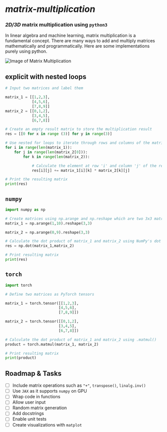# ***matrix-multiplication***

### _2D/3D_ matrix multiplication using `python3`

In linear algebra and machine learning, matrix multiplication is a fundamental concept. 
There are many ways to add and multiply matrices mathematically and programmatically. 
Here are some implementations purely using python.

![Image of Matrix Multiplication](Basic_MMM.png)



## explicit with nested loops
```python
# Input two matrices and label them

matrix_1 = [[1,2,3],
            [4,5,6],
            [7,8,9]]
matrix_2 = [[0,1,2],
            [3,4,5],
            [6,7,8]]

# Create an empty result matrix to store the multiplication result
res = [[0 for x in range (3)] for y in range(3)]

# Use nested for loops to iterate through rows and columns of the matrices
for i in range(len(matrix_1)):
    for j in range(len(matrix_2[0])):
        for k in range(len(matrix_2)):

            # Calculate the element at row 'i' and column 'j' of the result matrix
            res[i][j] += matrix_1[i][k] * matrix_2[k][j]

# Print the resulting matrix
print(res)
```
## `numpy`
```python
import numpy as np

# Create matrices using np.arange and np.reshape which are two 3x3 matrices
matrix_1 = np.arange(1,10).reshape(3,3)

matrix_2 = np.arange(0,9).reshape(3,3)

# Calculate the dot product of matrix_1 and matrix_2 using NumPy's dot function
res = np.dot(matrix_1,matrix_2)

# Print resulting matrix
print(res)
```
## `torch`
```python
import torch

# Define two matrices as PyTorch tensors

matrix_1 = torch.tensor([[1,2,3],
                        [4,5,6],
                        [7,8,9]])

matrix_2 = torch.tensor([[0,1,2],
                        [3,4,5],
                        [6,7,8]])

# Calculate the dot product of matrix_1 and matrix_2 using .matmul()
product = torch.matmul(matrix_1, matrix_2)

# Print resulting matrix
print(product)
```
## Roadmap & Tasks

- [ ] Include matrix operations such as `"+"`,  `transpose()`,  `linalg.inv()`
- [ ] Use `JAX` as it supports `numpy` on GPU
- [ ] Wrap code in functions 
- [ ] Allow user input 
- [ ] Random matrix generation 
- [ ] Add docstrings
- [ ] Enable unit tests
- [ ] Create visualizations with `matplot`